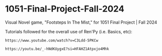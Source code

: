 # 1051-Final-Project-Fall-2024
Visual Novel game, "Footsteps In The Mist," for 1051 Final Project | Fall 2024

Tutorials followed for the overall use of Ren'Py (i.e. Basics, etc):
  
    https://www.youtube.com/watch?v=C3Ldd-5PKCw
    
    https://youtu.be/_-hNdKUygxE?si=HFAHZ1Atpxjo4Mhk
